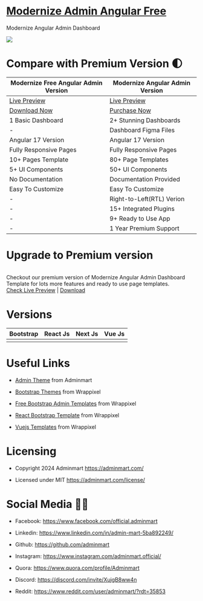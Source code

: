# <a href="https://modernize-angular-free.netlify.app/dashboard">Modernize Admin Angular Free</a>
Modernize Angular Admin Dashboard

<!-- Main image of Template -->
<a target="_blank" href="https://adminmart.com/product/modernize-free-angular-material-template/">
  <img src="https://adminmart.com/wp-content/uploads/2023/04/modernize-free-angular-material-admin-dashboard-min.png" />
</a>


# Compare with Premium Version 🌓

<table>
<thead>
<tr>
<th>Modernize Free Angular Admin Version</th>
<th>Modernize Angular Admin Version</th>
</tr>
</thead>
<tbody>
<tr>
  <td>
    <a href="https://modernize-angular-free.netlify.app/dashboard">Live Preview</a>
  </td>
  <td>
  <a href="https://demos.adminmart.com/free/angular/modernize-angular-free/landingpage/index.html">Live Preview</a>
  </td>
</tr>
<tr>
  <td>
      <a href="https://adminmart.com/product/modernize-free-angular-material-template/">Download Now</a>
  </td>
  <td>
    <a href="https://adminmart.com/product/modernize-angular-material-dashboard/">Purchase Now</a>
  </td>
</tr>
<tr>
  <td>
  1 Basic Dashboard
  </td>
  <td>
  2+ Stunning Dashboards
  </td>
</tr>
<tr>
  <td>
  -
  </td>
  <td>
  Dashboard Figma Files
  </td>
</tr>
<tr>
  <td>
  Angular 17 Version
  </td>
  <td>
  Angular 17 Version
  </td>
</tr>
<tr>
  <td>
  Fully Responsive Pages
  </td>
  <td>
  Fully Responsive Pages
  </td>
</tr>
<tr>
  <td>
  10+ Pages Template
  </td>
  <td>
  80+ Page Templates
  </td>
</tr>
<tr>
  <td>
  5+ UI Components
  </td>
  <td>
  50+ UI Components
  </td>
</tr>
<tr>
  <td>
  No Documentation
  </td>
  <td>
  Documentation Provided
  </td>
</tr>
<tr>
  <td>
  Easy To Customize
  </td>
  <td>
  Easy To Customize
  </td>
</tr>
<tr>
  <td>
  -
  </td>
  <td>
  Right-to-Left(RTL) Verion
  </td>
</tr>
<tr>
  <td>
  -
  </td>
  <td>
  15+ Integrated Plugins
  </td>
</tr>
<tr>
  <td>
  -
  </td>
  <td>
  9+ Ready to Use App
  </td>
</tr>
<tr>
  <td>
  -
  </td>
  <td>
  1 Year Premium Support
  </td>
</tr>
</tbody>
</table>

# Upgrade to Premium version

<a target="_blank" href="https://adminmart.com/product/modernize-angular-material-dashboard/">
  <img src="https://adminmart.com/wp-content/uploads/2023/04/modernize-angular-material-admin-dashboard-template-1-1.jpg" alt="">
</a>
<p>
  Checkout our premium version of Modernize Angular Admin Dashboard Template for lots more features and ready to use page templates.<br>
  <a href="https://demos.adminmart.com/free/angular/modernize-angular-free/landingpage/index.html">Check Live Preview</a> | <a href="https://adminmart.com/product/modernize-angular-material-dashboard/">Download</a>
</p>

<!-- Versions of Template -->
# Versions
<table>
<thead>
<tr>
<th>Bootstrap</th>
<th>React Js</th>
<th>Next Js</th>
<th>Vue Js</th>
</tr>
</thead>
<tbody>
<tr>
<td>
  <a href="https://adminmart.com/product/modernize-bootstrap-5-admin-template/" width="150px">
    <img src="https://adminmart.com/wp-content/uploads/2023/02/modernize-bootstrap-5-admin-template-min.png" alt="" style="max-width:150px;">
  </a>
</td>
<td>
  <a href="https://adminmart.com/product/modernize-react-mui-dashboard-theme/" rel="nofollow" width="150px">
    <img src="https://adminmart.com/wp-content/uploads/2023/01/image_2023_01_26T10_19_25_019Z-min.png" alt="" style="max-width:150px;">
  </a>
</td>
<td>
  <a href="https://adminmart.com/product/modernize-next-js-admin-dashboard/" rel="nofollow" width="150px">
    <img src="https://adminmart.com/wp-content/uploads/2023/03/modernize-next-js-admin-dashboard-1-min-1.png" alt="" style="max-width:150px;">
  </a>
</td>
<td>
  <a href="https://adminmart.com/product/modernize-vuetify-vue-admin-dashboard/" rel="nofollow" width="150px">
    <img src="https://adminmart.com/wp-content/uploads/2023/02/modernize-vuetify-admin-dashboard-min.png" alt="" style="max-width:150px;">
  </a>
</td>
</td>
  
</tr>
</tbody>
</table>





<!-- Useful Links of Template -->
# Useful Links
- <p><a href="https://adminmart.com/">Admin Theme</a> from Adminmart</p>
- <p><a href="https://www.wrappixel.com/templates/materialpro/">Bootstrap Themes</a> from Wrappixel</p>
- <p><a href="https://www.wrappixel.com/templates/materialpro-lite/">Free Bootstrap Admin Templates</a> from Wrappixel</p>
- <p><a href="https://www.wrappixel.com/templates/materialpro-react-redux-admin/">React Bootstrap Template</a> from Wrappixel</p>
- <p><a href="https://www.wrappixel.com/templates/materialpro-vuetify-admin/">Vuejs Templates</a> from Wrappixel</p>


<!-- Licensing of Template -->
# Licensing
- <p>Copyright 2024 Adminmart <a href="https://adminmart.com/">https://adminmart.com/</a></p>
- <p>Licensed under MIT <a href="https://adminmart.com/license/">https://adminmart.com/license/</a></p>


<!-- Social Media of Adminmart -->
# Social Media 👭🏼
- <p>Facebook: <a href="https://www.facebook.com/official.adminmart">https://www.facebook.com/official.adminmart</a></p>
- <p>Linkedin: <a href="https://www.linkedin.com/in/admin-mart-5ba892249/">https://www.linkedin.com/in/admin-mart-5ba892249/</a></p>
- <p>Github: <a href="https://github.com/adminmart">https://github.com/adminmart</a></p>
- <p>Instagram: <a href="https://www.instagram.com/adminmart.official/">https://www.instagram.com/adminmart.official/</a></p>
- <p>Quora: <a href="https://www.quora.com/profile/Adminmart">https://www.quora.com/profile/Adminmart</a></p>
- <p>Discord: <a href="https://discord.com/invite/XujgB8ww4n">https://discord.com/invite/XujgB8ww4n</a></p>
- <p>Reddit: <a href="https://www.reddit.com/user/adminmart/?rdt=35853">https://www.reddit.com/user/adminmart/?rdt=35853</a></p>

